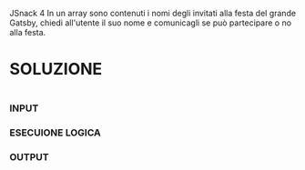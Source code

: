 JSnack 4
In un array sono contenuti i nomi degli invitati alla festa del grande
Gatsby, chiedi all'utente il suo nome e comunicagli se può partecipare o
no alla festa.

# SOLUZIONE

```

```

### INPUT

### ESECUIONE LOGICA

### OUTPUT
